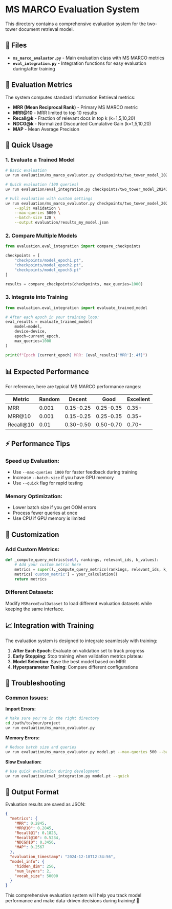 # MS MARCO Evaluation System

This directory contains a comprehensive evaluation system for the two-tower document retrieval model.

## 📁 Files

- **`ms_marco_evaluator.py`** - Main evaluation class with MS MARCO metrics
- **`eval_integration.py`** - Integration functions for easy evaluation during/after training

## 🎯 Evaluation Metrics

The system computes standard Information Retrieval metrics:

- **MRR (Mean Reciprocal Rank)** - Primary MS MARCO metric
- **MRR@10** - MRR limited to top 10 results
- **Recall@k** - Fraction of relevant docs in top k (k=1,5,10,20)
- **NDCG@k** - Normalized Discounted Cumulative Gain (k=1,5,10,20)
- **MAP** - Mean Average Precision

## 🚀 Quick Usage

### 1. Evaluate a Trained Model

```bash
# Basic evaluation
uv run evaluation/ms_marco_evaluator.py checkpoints/two_tower_model_20241218_123456.pt

# Quick evaluation (100 queries)
uv run evaluation/eval_integration.py checkpoints/two_tower_model_20241218_123456.pt --quick

# Full evaluation with custom settings
uv run evaluation/ms_marco_evaluator.py checkpoints/two_tower_model_20241218_123456.pt \
    --split validation \
    --max-queries 5000 \
    --batch-size 128 \
    --output evaluation/results_my_model.json
```

### 2. Compare Multiple Models

```python
from evaluation.eval_integration import compare_checkpoints

checkpoints = [
    "checkpoints/model_epoch1.pt",
    "checkpoints/model_epoch2.pt", 
    "checkpoints/model_epoch3.pt"
]

results = compare_checkpoints(checkpoints, max_queries=1000)
```

### 3. Integrate into Training

```python
from evaluation.eval_integration import evaluate_trained_model

# After each epoch in your training loop:
eval_results = evaluate_trained_model(
    model=model,
    device=device,
    epoch=current_epoch,
    max_queries=1000
)

print(f"Epoch {current_epoch} MRR: {eval_results['MRR']:.4f}")
```

## 📊 Expected Performance

For reference, here are typical MS MARCO performance ranges:

| Metric | Random | Decent | Good | Excellent |
|--------|--------|--------|------|-----------|
| MRR | 0.001 | 0.15-0.25 | 0.25-0.35 | 0.35+ |
| MRR@10 | 0.001 | 0.15-0.25 | 0.25-0.35 | 0.35+ |
| Recall@10 | 0.01 | 0.30-0.50 | 0.50-0.70 | 0.70+ |

## ⚡ Performance Tips

### Speed up Evaluation:
- Use `--max-queries 1000` for faster feedback during training
- Increase `--batch-size` if you have GPU memory
- Use `--quick` flag for rapid testing

### Memory Optimization:
- Lower batch size if you get OOM errors
- Process fewer queries at once
- Use CPU if GPU memory is limited

## 🔧 Customization

### Add Custom Metrics:
```python
def _compute_query_metrics(self, rankings, relevant_ids, k_values):
    # Add your custom metric here
    metrics = super()._compute_query_metrics(rankings, relevant_ids, k_values)
    metrics['custom_metric'] = your_calculation()
    return metrics
```

### Different Datasets:
Modify `MSMarcoEvalDataset` to load different evaluation datasets while keeping the same interface.

## 📈 Integration with Training

The evaluation system is designed to integrate seamlessly with training:

1. **After Each Epoch**: Evaluate on validation set to track progress
2. **Early Stopping**: Stop training when validation metrics plateau
3. **Model Selection**: Save the best model based on MRR
4. **Hyperparameter Tuning**: Compare different configurations

## 🐛 Troubleshooting

### Common Issues:

**Import Errors:**
```bash
# Make sure you're in the right directory
cd /path/to/your/project
uv run evaluation/ms_marco_evaluator.py
```

**Memory Errors:**
```bash
# Reduce batch size and queries
uv run evaluation/ms_marco_evaluator.py model.pt --max-queries 500 --batch-size 32
```

**Slow Evaluation:**
```bash
# Use quick evaluation during development
uv run evaluation/eval_integration.py model.pt --quick
```

## 📝 Output Format

Evaluation results are saved as JSON:

```json
{
  "metrics": {
    "MRR": 0.2845,
    "MRR@10": 0.2845, 
    "Recall@1": 0.1823,
    "Recall@10": 0.5234,
    "NDCG@10": 0.3456,
    "MAP": 0.2567
  },
  "evaluation_timestamp": "2024-12-18T12:34:56",
  "model_info": {
    "hidden_dim": 256,
    "num_layers": 2,
    "vocab_size": 50000
  }
}
```

This comprehensive evaluation system will help you track model performance and make data-driven decisions during training! 🎯 